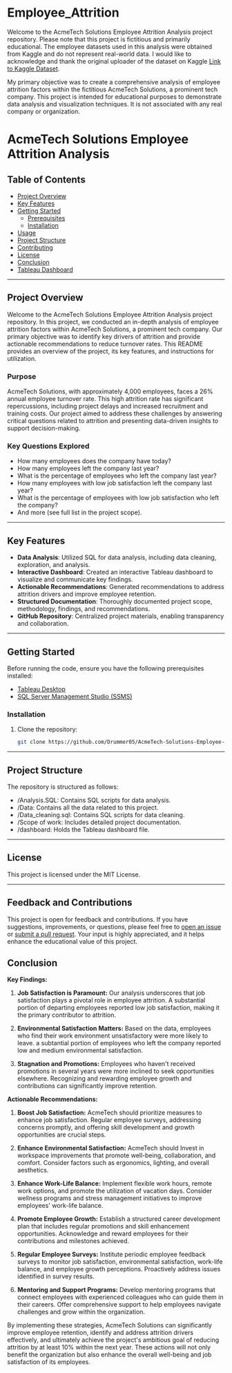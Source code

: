 # Employee_Attrition

Welcome to the AcmeTech Solutions Employee Attrition Analysis project repository. Please note that this project is fictitious and primarily educational. The employee datasets used in this analysis were obtained from Kaggle and do not represent real-world data. I would like to acknowledge and thank the original uploader of the dataset on Kaggle [Link to Kaggle Dataset](https://www.kaggle.com/datasets/vjchoudhary7/hr-analytics-case-study?select=out_time.csv). 

My primary objective was to create a comprehensive analysis of employee attrition factors within the fictitious AcmeTech Solutions, a prominent tech company. This project is intended for educational purposes to demonstrate data analysis and visualization techniques. It is not associated with any real company or organization.

# AcmeTech Solutions Employee Attrition Analysis

## Table of Contents
- [Project Overview](#project-overview)
- [Key Features](#key-features)
- [Getting Started](#getting-started)
  - [Prerequisites](#prerequisites)
  - [Installation](#installation)
- [Usage](#usage)
- [Project Structure](#project-structure)
- [Contributing](#contributing)
- [License](#license)
- [Conclusion](#conclusion)
- [Tableau Dashboard](#dashboard)
---

## Project Overview

Welcome to the AcmeTech Solutions Employee Attrition Analysis project repository. In this project, we conducted an in-depth analysis of employee attrition factors within AcmeTech Solutions, a prominent tech company. Our primary objective was to identify key drivers of attrition and provide actionable recommendations to reduce turnover rates. This README provides an overview of the project, its key features, and instructions for utilization.

### Purpose
AcmeTech Solutions, with approximately 4,000 employees, faces a 26% annual employee turnover rate. This high attrition rate has significant repercussions, including project delays and increased recruitment and training costs. Our project aimed to address these challenges by answering critical questions related to attrition and presenting data-driven insights to support decision-making.

### Key Questions Explored
- How many employees does the company have today?
- How many employees left the company last year?
- What is the percentage of employees who left the company last year?
- How many employees with low job satisfaction left the company last year?
- What is the percentage of employees with low job satisfaction who left the company?
- And more (see full list in the project scope).

---

## Key Features

- **Data Analysis**: Utilized SQL for data analysis, including data cleaning, exploration, and analysis.
- **Interactive Dashboard**: Created an interactive Tableau dashboard to visualize and communicate key findings.
- **Actionable Recommendations**: Generated recommendations to address attrition drivers and improve employee retention.
- **Structured Documentation**: Thoroughly documented project scope, methodology, findings, and recommendations.
- **GitHub Repository**: Centralized project materials, enabling transparency and collaboration.

---

## Getting Started

Before running the code, ensure you have the following prerequisites installed:

- [Tableau Desktop](https://www.tableau.com/products/desktop/download)
- [SQL Server Management Studio (SSMS)](https://docs.microsoft.com/en-us/sql/ssms/download-sql-server-management-studio-ssms)

### Installation

1. Clone the repository:

   ```bash
   git clone https://github.com/Drummer05/AcmeTech-Solutions-Employee-Attrition-Analysis.git

---

## Project Structure
The repository is structured as follows:

- /Analysis.SQL: Contains SQL scripts for data analysis.
- /Data: Contains all the data related to this project.
- /Data_cleaning.sql: Contains SQL scripts for data cleaning.
- /Scope of work: Includes detailed project documentation.
- /dashboard: Holds the Tableau dashboard file.

---

## License
This project is licensed under the MIT License. 

---

## Feedback and Contributions

This project is open for feedback and contributions. If you have suggestions, improvements, or questions, please feel free to [open an issue](https://github.com/Drummer05/Employee_Attrition/issues) or [submit a pull request](https://github.com/Drummer05/Employee_Attrition/pulls). Your input is highly appreciated, and it helps enhance the educational value of this project.


## Conclusion

**Key Findings:**

1. **Job Satisfaction is Paramount:** Our analysis underscores that job satisfaction plays a pivotal role in employee attrition. A substantial portion of departing employees reported low job satisfaction, making it the primary contributor to attrition.

2. **Environmental Satisfaction Matters:** Based on the data, employees who find their work environment unsatisfactory were more likely to leave. a subtantial portion of employees who left the company reported low and medium environmental satisfaction.

3. **Stagnation and Promotions:** Employees who haven't received promotions in several years were more inclined to seek opportunities elsewhere. Recognizing and rewarding employee growth and contributions can significantly improve retention.

**Actionable Recommendations:**

1. **Boost Job Satisfaction:** AcmeTech should prioritize measures to enhance job satisfaction. Regular employee surveys, addressing concerns promptly, and offering skill development and growth opportunities are crucial steps.

2. **Enhance Environmental Satisfaction:** AcmeTech should Invest in workspace improvements that promote well-being, collaboration, and comfort. Consider factors such as ergonomics, lighting, and overall aesthetics.
   
3. **Enhance Work-Life Balance:** Implement flexible work hours, remote work options, and promote the utilization of vacation days. Consider wellness programs and stress management initiatives to improve employees' work-life balance.

4. **Promote Employee Growth:** Establish a structured career development plan that includes regular promotions and skill enhancement opportunities. Acknowledge and reward employees for their contributions and milestones achieved.

5. **Regular Employee Surveys:** Institute periodic employee feedback surveys to monitor job satisfaction, environmental satisfaction, work-life balance, and employee growth perceptions. Proactively address issues identified in survey results.

6. **Mentoring and Support Programs:** Develop mentoring programs that connect employees with experienced colleagues who can guide them in their careers. Offer comprehensive support to help employees navigate challenges and grow within the organization.

By implementing these strategies, AcmeTech Solutions can significantly improve employee retention, identify and address attrition drivers effectively, and ultimately achieve the project's ambitious goal of reducing attrition by at least 10% within the next year. These actions will not only benefit the organization but also enhance the overall well-being and job satisfaction of its employees.
